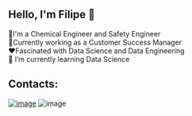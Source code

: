 ## Hello, I'm Filipe 👋
📝I'm a Chemical Engineer and Safety Engineer <br />
🔭Currently working as a Customer Success Manager <br />
❤️Fascinated with Data Science and Data Engineering <br />
🌱 I’m currently learning Data Science <br />


## Contacts:
[![image](https://github.com/user-attachments/assets/7317f1da-0267-4b0c-800a-2373e9b8e05c)](https://www.linkedin.com/in/filipel-sousa/)
![image](https://github.com/user-attachments/assets/1137c2be-64c5-4119-9c45-9458d53801ce)


<!--
**filsousa/filsousa** is a ✨ _special_ ✨ repository because its `README.md` (this file) appears on your GitHub profile.

Here are some ideas to get you started:

- 🔭 I’m currently working on ...
- 🌱 I’m currently learning ...
- 👯 I’m looking to collaborate on ...
- 🤔 I’m looking for help with ...
- 💬 Ask me about ...
- 📫 How to reach me: ...
- 😄 Pronouns: ...
- ⚡ Fun fact: ...
-->

